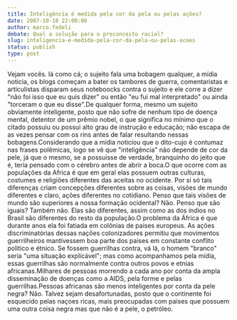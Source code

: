 ```yaml
---
title: Inteligência é medida pela cor da pela ou pelas ações?
date: 2007-10-18 22:00:00
author: marco.fedeli
debate: Qual a solução para o preconceito racial?
slug: inteligencia-e-medida-pela-cor-da-pela-ou-pelas-acoes
status: publish 
type: post
---
```


Vejam vocês. lá como cá; o sujeito fala uma bobagem qualquer, a mídia noticia, os blogs começam a bater os tambores de guerra, comentaristas e articulistas disparam seus noteboocks contra o sujeito e ele corre a dizer "não foi isso que eu quis dizer" ou então "eu fui mal interpretado" ou ainda "torceram o que eu disse".De qualquer forma, mesmo um sujeito obviamente inteligente, posto que não sofre de nenhum tipo de doença mental, detentor de um prêmio nobel, o que significa no mínimo que o citado possuiu ou possui alto grau de instrução e educação; não escapa de as vezes pensar com os rins antes de falar resultando nessas bobagens.Considerando que a mídia noticiou que o dito-cujo é contumaz nas frases polêmicas, logo se vê que "inteligência" não depende de cor da pele, já que o mesmo, se a possuisse de verdade, branquinho do jeito que é, teria pensado com o cérebro antes de abrir a boca.O que ocorre com as populações da Africa é que em geral elas possuem outras culturas, costumes e religiões diferentes das aceitas no ocidente. Por si só tais diferenças criam concepções diferentes sobre as coisas, visões de mundo diferentes e claro, ações diferentes no cotidiano. Penso que tais visões de mundo são superiores a nossa formação ocidental? Não. Penso que são iguais? Também não. Elas são diferentes, assim como as dos índios no Brasil são diferentes do resto da população.O problema da África é que durante anos ela foi fatiada em colônias de paises europeus. As ações discriminatórias dessas nações colonizadores permitiu que movimentos guerrilheiros mantivessem boa parte dos paises em constante conflito político e étnico. Se fossem guerrilhas contra, vá lá, o homem "branco" seria "uma situação explicável"; mas como acompanhamos pela mídia, essas guerrilhas são normalmente contra outros povos e etnias africanas.Milhares de pessoas morrendo a cada ano por conta da ampla disseminação de doenças como a AIDS, pela forme e pelas guerrilhas.Pessoas africanas são menos inteligentes por conta da pele negra? Não. Talvez sejam desafortunadas, posto que o continente foi esquecido pelas naçoes ricas, mais preocupadas com paises que possuem uma outra coisa negra mas que não é a pele, o petróleo.
